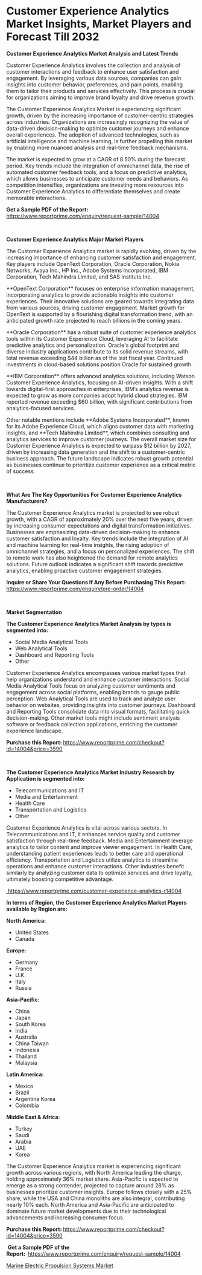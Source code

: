 <p><h1>Customer Experience Analytics Market Insights, Market Players and Forecast Till 2032</h1></p><p><strong>Customer Experience Analytics Market Analysis and Latest Trends</strong></p>
<p><p>Customer Experience Analytics involves the collection and analysis of customer interactions and feedback to enhance user satisfaction and engagement. By leveraging various data sources, companies can gain insights into customer behavior, preferences, and pain points, enabling them to tailor their products and services effectively. This process is crucial for organizations aiming to improve brand loyalty and drive revenue growth.</p><p>The Customer Experience Analytics Market is experiencing significant growth, driven by the increasing importance of customer-centric strategies across industries. Organizations are increasingly recognizing the value of data-driven decision-making to optimize customer journeys and enhance overall experiences. The adoption of advanced technologies, such as artificial intelligence and machine learning, is further propelling this market by enabling more nuanced analysis and real-time feedback mechanisms.</p><p>The market is expected to grow at a CAGR of 8.50% during the forecast period. Key trends include the integration of omnichannel data, the rise of automated customer feedback tools, and a focus on predictive analytics, which allows businesses to anticipate customer needs and behaviors. As competition intensifies, organizations are investing more resources into Customer Experience Analytics to differentiate themselves and create memorable interactions.</p></p>
<p><strong>Get a Sample PDF of the Report:&nbsp;</strong> <a href="https://www.reportprime.com/enquiry/request-sample/14004?utm_campaign=2641&utm_medium=2&utm_source=Github&utm_content=ia&utm_term=20032025&utm_id=customer-experience-analytics">https://www.reportprime.com/enquiry/request-sample/14004</a></p>
<p>&nbsp;</p>
<p><strong>Customer Experience Analytics Major Market Players</strong></p>
<p><p>The Customer Experience Analytics market is rapidly evolving, driven by the increasing importance of enhancing customer satisfaction and engagement. Key players include OpenText Corporation, Oracle Corporation, Nokia Networks, Avaya Inc., HP Inc., Adobe Systems Incorporated, IBM Corporation, Tech Mahindra Limited, and SAS Institute Inc.</p><p>**OpenText Corporation** focuses on enterprise information management, incorporating analytics to provide actionable insights into customer experiences. Their innovative solutions are geared towards integrating data from various sources, driving customer engagement. Market growth for OpenText is supported by a flourishing digital transformation trend, with an anticipated growth rate projected to reach billions in the coming years.</p><p>**Oracle Corporation** has a robust suite of customer experience analytics tools within its Customer Experience Cloud, leveraging AI to facilitate predictive analytics and personalization. Oracle's global footprint and diverse industry applications contribute to its solid revenue streams, with total revenue exceeding $44 billion as of the last fiscal year. Continued investments in cloud-based solutions position Oracle for sustained growth.</p><p>**IBM Corporation** offers advanced analytics solutions, including Watson Customer Experience Analytics, focusing on AI-driven insights. With a shift towards digital-first approaches in enterprises, IBM’s analytics revenue is expected to grow as more companies adopt hybrid cloud strategies. IBM reported revenue exceeding $60 billion, with significant contributions from analytics-focused services.</p><p>Other notable mentions include **Adobe Systems Incorporated**, known for its Adobe Experience Cloud, which aligns customer data with marketing insights, and **Tech Mahindra Limited**, which combines consulting and analytics services to improve customer journeys. The overall market size for Customer Experience Analytics is expected to surpass $12 billion by 2027, driven by increasing data generation and the shift to a customer-centric business approach. The future landscape indicates robust growth potential as businesses continue to prioritize customer experience as a critical metric of success.</p></p>
<p>&nbsp;</p>
<p><strong>What Are The Key Opportunities For Customer Experience Analytics Manufacturers?</strong></p>
<p><p>The Customer Experience Analytics market is projected to see robust growth, with a CAGR of approximately 20% over the next five years, driven by increasing consumer expectations and digital transformation initiatives. Businesses are emphasizing data-driven decision-making to enhance customer satisfaction and loyalty. Key trends include the integration of AI and machine learning for real-time insights, the rising adoption of omnichannel strategies, and a focus on personalized experiences. The shift to remote work has also heightened the demand for remote analytics solutions. Future outlook indicates a significant shift towards predictive analytics, enabling proactive customer engagement strategies.</p></p>
<p><strong>Inquire or Share Your Questions If Any Before Purchasing This Report:</strong> <a href="https://www.reportprime.com/enquiry/pre-order/14004?utm_campaign=2641&utm_medium=2&utm_source=Github&utm_content=ia&utm_term=20032025&utm_id=customer-experience-analytics">https://www.reportprime.com/enquiry/pre-order/14004</a></p>
<p>&nbsp;</p>
<p><strong>Market Segmentation</strong></p>
<p><strong>The Customer Experience Analytics Market Analysis by types is segmented into:</strong></p>
<p><ul><li>Social Media Analytical Tools</li><li>Web Analytical Tools</li><li>Dashboard and Reporting Tools</li><li>Other</li></ul></p>
<p><p>Customer Experience Analytics encompasses various market types that help organizations understand and enhance customer interactions. Social Media Analytical Tools focus on analyzing customer sentiments and engagement across social platforms, enabling brands to gauge public perception. Web Analytical Tools are used to track and analyze user behavior on websites, providing insights into customer journeys. Dashboard and Reporting Tools consolidate data into visual formats, facilitating quick decision-making. Other market tools might include sentiment analysis software or feedback collection applications, enriching the customer experience landscape.</p></p>
<p><strong>Purchase this Report:&nbsp;</strong><a href="https://www.reportprime.com/checkout?id=14004&price=3590&utm_campaign=2641&utm_medium=2&utm_source=Github&utm_content=ia&utm_term=20032025&utm_id=customer-experience-analytics">https://www.reportprime.com/checkout?id=14004&price=3590</a></p>
<p>&nbsp;</p>
<p><strong>The Customer Experience Analytics Market Industry Research by Application is segmented into:</strong></p>
<p><ul><li>Telecommunications and IT</li><li>Media and Entertainment</li><li>Health Care</li><li>Transportation and Logistics</li><li>Other</li></ul></p>
<p><p>Customer Experience Analytics is vital across various sectors. In Telecommunications and IT, it enhances service quality and customer satisfaction through real-time feedback. Media and Entertainment leverage analytics to tailor content and improve viewer engagement. In Health Care, understanding patient experiences leads to better care and operational efficiency. Transportation and Logistics utilize analytics to streamline operations and enhance customer interactions. Other industries benefit similarly by analyzing customer data to optimize services and drive loyalty, ultimately boosting competitive advantage.</p></p>
<p><a href="https://www.reportprime.com/customer-experience-analytics-r14004?utm_campaign=2641&utm_medium=2&utm_source=Github&utm_content=ia&utm_term=20032025&utm_id=customer-experience-analytics">&nbsp;https://www.reportprime.com/customer-experience-analytics-r14004</a></p>
<p><strong>In terms of Region, the Customer Experience Analytics Market Players available by Region are:</strong></p>
<p>
    <p> <strong> North America: </strong>
        <ul>
            <li>United States</li>
            <li>Canada</li>
        </ul>
        </p> 
    <p> <strong> Europe: </strong>
        <ul>
            <li>Germany</li>
            <li>France</li>
            <li>U.K.</li>
            <li>Italy</li>
            <li>Russia</li>
        </ul>
        </p> 
    <p> <strong> Asia-Pacific: </strong>
        <ul>
            <li>China</li>
            <li>Japan</li>
            <li>South Korea</li>
            <li>India</li>
            <li>Australia</li>
            <li>China Taiwan</li>
            <li>Indonesia</li>
            <li>Thailand</li>
            <li>Malaysia</li>
        </ul>
        </p> 
    <p> <strong> Latin America: </strong>
        <ul>
            <li>Mexico</li>
            <li>Brazil</li>
            <li>Argentina Korea</li>
            <li>Colombia</li>
        </ul>
        </p> 
    <p> <strong> Middle East & Africa: </strong>
        <ul>
            <li>Turkey</li>
            <li>Saudi</li>
            <li>Arabia</li>
            <li>UAE</li>
            <li>Korea</li>
        </ul>
    </p>
    </p>
<p><p>The Customer Experience Analytics market is experiencing significant growth across various regions, with North America leading the charge, holding approximately 36% market share. Asia-Pacific is expected to emerge as a strong contender, projected to capture around 28% as businesses prioritize customer insights. Europe follows closely with a 25% share, while the USA and China monoliths are also integral, contributing nearly 10% each. North America and Asia-Pacific are anticipated to dominate future market developments due to their technological advancements and increasing consumer focus.</p></p>
<p><strong>Purchase this Report: </strong><a href="https://www.reportprime.com/checkout?id=14004&price=3590&utm_campaign=2641&utm_medium=2&utm_source=Github&utm_content=ia&utm_term=20032025&utm_id=customer-experience-analytics">https://www.reportprime.com/checkout?id=14004&price=3590</a></p>
<p>&nbsp;<strong>Get a Sample PDF of the Report:&nbsp;&nbsp;</strong><a href="https://www.reportprime.com/enquiry/request-sample/14004?utm_campaign=2641&utm_medium=2&utm_source=Github&utm_content=ia&utm_term=20032025&utm_id=customer-experience-analytics">https://www.reportprime.com/enquiry/request-sample/14004</a></p>
<p><strong></strong></p>
<p><p><a href="https://github.com/GenaGaines34/Market-Research-Report-List-2/blob/main/marine-electric-propulsion-systems-market.md?utm_campaign=2641&utm_medium=2&utm_source=Github&utm_content=ia&utm_term=20032025&utm_id=customer-experience-analytics">Marine Electric Propulsion Systems Market</a></p></p>